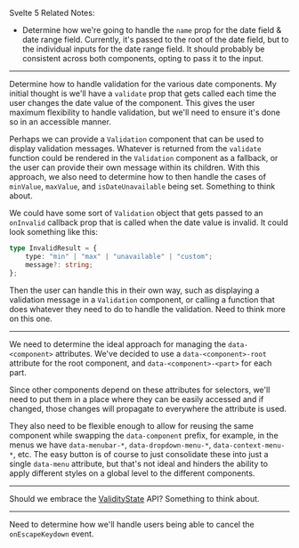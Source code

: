 Svelte 5 Related Notes:

-   Determine how we're going to handle the `name` prop for the date field & date range field. Currently, it's passed to the root of the date field, but to the individual inputs for the date range field. It should probably be consistent across both components, opting to pass it to the input.

---

Determine how to handle validation for the various date components. My initial thought is we'll have a `validate` prop that gets called each time the user changes the date value of the component. This gives the user maximum flexibility to handle validation, but we'll need to ensure it's done so in an accessible manner.

Perhaps we can provide a `Validation` component that can be used to display validation messages. Whatever is returned from the `validate` function could be rendered in the `Validation` component as a fallback, or the user can provide their own message within its children. With this approach, we also need to determine how to then handle the cases of `minValue`, `maxValue`, and `isDateUnavailable` being set. Something to think about.

We could have some sort of `Validation` object that gets passed to an `onInvalid` callback prop that is called when the date value is invalid. It could look something like this:

```ts
type InvalidResult = {
	type: "min" | "max" | "unavailable" | "custom";
	message?: string;
};
```

Then the user can handle this in their own way, such as displaying a validation message in a `Validation` component, or calling a function that does whatever they need to do to handle the validation. Need to think more on this one.

---

We need to determine the ideal approach for managing the `data-<component>` attributes. We've decided to use a `data-<component>-root` attribute for the root component, and `data-<component>-<part>` for each part.

Since other components depend on these attributes for selectors, we'll need to put them in a place where they can be easily accessed and if changed, those changes will propagate to everywhere the attribute is used.

They also need to be flexible enough to allow for reusing the same component while swapping the `data-component` prefix, for example, in the menus we have `data-menubar-*`, `data-dropdown-menu-*`, `data-context-menu-*`, etc. The easy button is of course to just consolidate these into just a single `data-menu` attribute, but that's not ideal and hinders the ability to apply different styles on a global level to the different components.

---

Should we embrace the [ValidityState](https://developer.mozilla.org/en-US/docs/Web/API/ValidityState) API? Something to think about.

---

Need to determine how we'll handle users being able to cancel the `onEscapeKeydown` event.
